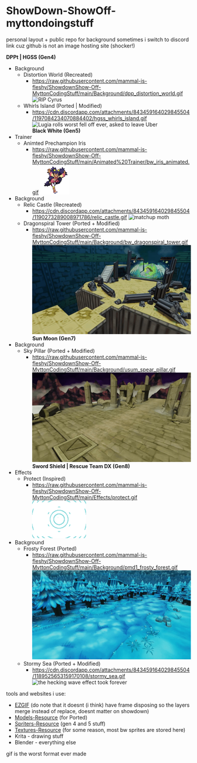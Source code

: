 # ShowDown-ShowOff-myttondoingstuff
personal layout + public repo for background
sometimes i switch to discord link cuz github is not an image hosting site (shocker!)

**DPPt | HGSS (Gen4)**
- Background
	- Distortion World (Recreated)
		- https://raw.githubusercontent.com/mammal-is-fleshy/ShowdownShow-Off-MyttonCodingStuff/main/Background/dpp_distortion_world.gif
![RIP Cyrus](https://raw.githubusercontent.com/mammal-is-fleshy/ShowdownShow-Off-MyttonCodingStuff/main/Background/dpp_distortion_world.gif)		
	- Whirls Island (Ported | Modified)
		- https://cdn.discordapp.com/attachments/843459164029845504/1197084234070884402/hgss_whirls_island.gif
![Lugia rolls worst fell off ever, asked to leave Uber](https://cdn.discordapp.com/attachments/843459164029845504/1197084234070884402/hgss_whirls_island.gif)	
**Black White (Gen5)**
- Trainer
	- Animted Prechampion Iris
		- https://raw.githubusercontent.com/mammal-is-fleshy/ShowdownShow-Off-MyttonCodingStuff/main/Animated%20Trainer/bw_iris_animated.gif
![Realest Champion ever for that wide lens sing lapras](https://raw.githubusercontent.com/mammal-is-fleshy/ShowdownShow-Off-MyttonCodingStuff/main/Animated%20Trainer/bw_iris_animated.gif)	
- Background
	- Relic Castle (Recreated)
		- https://cdn.discordapp.com/attachments/843459164029845504/1190273289008971786/relic_castle.gif
![matchup moth](https://cdn.discordapp.com/attachments/843459164029845504/1190273289008971786/relic_castle.gif)	
	- Dragonspiral Tower (Ported + Modified)
		- https://raw.githubusercontent.com/mammal-is-fleshy/ShowdownShow-Off-MyttonCodingStuff/main/Background/bw_dragonspiral_tower.gif
![N not included](https://raw.githubusercontent.com/mammal-is-fleshy/ShowdownShow-Off-MyttonCodingStuff/main/Background/bw_dragonspiral_tower.gif)	
**Sun Moon (Gen7)**
- Background
	- Sky Pillar (Ported + Modified)
		- https://raw.githubusercontent.com/mammal-is-fleshy/ShowdownShow-Off-MyttonCodingStuff/main/Background/usum_spear_pillar.gif
![shouldve added a silvally hiding somewhere](https://raw.githubusercontent.com/mammal-is-fleshy/ShowdownShow-Off-MyttonCodingStuff/main/Background/usum_spear_pillar.gif)	
**Sword Shield | Rescue Team DX (Gen8)**
- Effects
	- Protect (Inspired)
		- https://raw.githubusercontent.com/mammal-is-fleshy/ShowdownShow-Off-MyttonCodingStuff/main/Effects/protect.gif
![i think i actually use sun moon as a reference](https://raw.githubusercontent.com/mammal-is-fleshy/ShowdownShow-Off-MyttonCodingStuff/main/Effects/protect.gif)	
- Background
	- Frosty Forest (Ported)
		- https://raw.githubusercontent.com/mammal-is-fleshy/ShowdownShow-Off-MyttonCodingStuff/main/Background/pmd1_frosty_forest.gif
![mostly made as a test for fully 3d ported stuff](https://raw.githubusercontent.com/mammal-is-fleshy/ShowdownShow-Off-MyttonCodingStuff/main/Background/pmd1_frosty_forest.gif)	
	- Stormy Sea (Ported + Modified)
		- https://cdn.discordapp.com/attachments/843459164029845504/1189525653159170108/stormy_sea.gif
![the hecking wave effect took forever](https://cdn.discordapp.com/attachments/843459164029845504/1189525653159170108/stormy_sea.gif)	

tools and websites i use:
- [EZGIF](https://ezgif.com) (do note that it doesnt (i think) have frame disposing so the layers merge instead of replace, doesnt matter on showdown)
- [Models-Resource](https://www.models-resource.com) (for Ported)
- [Spriters-Resource](https://www.spriters-resource.com) (gen 4 and 5 stuff)
- [Textures-Resource](https://www.textures-resource.com) (for some reason, most bw sprites are stored here)
- Krita - drawing stuff
- Blender - everything else

gif is the worst format ever made
